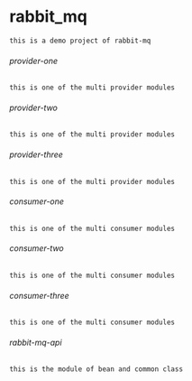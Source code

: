 # rabbit_mq
    this is a demo project of rabbit-mq
    
###### provider-one
    this is one of the multi provider modules
    
###### provider-two
    this is one of the multi provider modules
    
###### provider-three
    this is one of the multi provider modules
    
###### consumer-one
    this is one of the multi consumer modules
    
###### consumer-two
    this is one of the multi consumer modules

###### consumer-three
    this is one of the multi consumer modules

###### rabbit-mq-api
    this is the module of bean and common class
